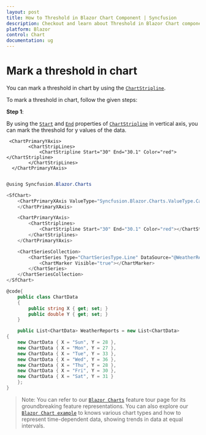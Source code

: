 ```yaml
---
layout: post
title: How to Threshold in Blazor Chart Component | Syncfusion
description: Checkout and learn about Threshold in Blazor Chart component of Syncfusion, and more details.
platform: Blazor
control: Chart
documentation: ug
---
```


<!-- markdownlint-disable MD036 -->

# Mark a threshold in chart

You can mark a threshold in chart by using the [`ChartStripline`](https://help.syncfusion.com/cr/blazor/Syncfusion.Blazor.Charts.AxisModel.html#Syncfusion_Blazor_Charts_AxisModel_StripLines).

To mark a threshold in chart, follow the given steps:

**Step 1**:

By using the [`Start`](https://help.syncfusion.com/cr/blazor/Syncfusion.Blazor.Charts.ChartCommonStripLines.html#Syncfusion_Blazor_Charts_ChartCommonStripLines_Start) and [`End`](https://help.syncfusion.com/cr/blazor/Syncfusion.Blazor.Charts.ChartCommonStripLines.html#Syncfusion_Blazor_Charts_ChartCommonStripLines_End) properties of [`ChartStripline`](https://help.syncfusion.com/cr/blazor/Syncfusion.Blazor.Charts.AxisModel.html#Syncfusion_Blazor_Charts_AxisModel_StripLines) in vertical axis, you can mark the threshold
for y values of the data.

```razor
 <ChartPrimaryYAxis>
        <ChartStripLines>
            <ChartStripline Start="30" End="30.1" Color="red"></ChartStripline>
        </ChartStripLines>
  </ChartPrimaryYAxis>

  ```

```csharp

@using Syncfusion.Blazor.Charts

<SfChart>
    <ChartPrimaryXAxis ValueType="Syncfusion.Blazor.Charts.ValueType.Category">
    </ChartPrimaryXAxis>

    <ChartPrimaryYAxis>
        <ChartStriplines>
            <ChartStripline Start="30" End="30.1" Color="red"></ChartStripline>
        </ChartStriplines>
    </ChartPrimaryYAxis>

    <ChartSeriesCollection>
        <ChartSeries Type="ChartSeriesType.Line" DataSource="@WeatherReports" XName="X" YName="Y">
            <ChartMarker Visible="true"></ChartMarker>
        </ChartSeries>
    </ChartSeriesCollection>
</SfChart>

@code{
    public class ChartData
    {
        public string X { get; set; }
        public double Y { get; set; }
    }

    public List<ChartData> WeatherReports = new List<ChartData>
{
    new ChartData { X = "Sun", Y = 28 },
    new ChartData { X = "Mon", Y = 27 },
    new ChartData { X = "Tue", Y = 33 },
    new ChartData { X = "Wed", Y = 36 },
    new ChartData { X = "Thu", Y = 28 },
    new ChartData { X = "Fri", Y = 30 },
    new ChartData { X = "Sat", Y = 31 }
    };
}

```

> Note: You can refer to our [`Blazor Charts`](https://www.syncfusion.com/blazor-components/blazor-charts) feature tour page for its groundbreaking feature representations. You can also explore our [`Blazor Chart example`](https://blazor.syncfusion.com/demos/chart/line?theme=bootstrap4) to knows various chart types and how to represent time-dependent data, showing trends in data at equal intervals.